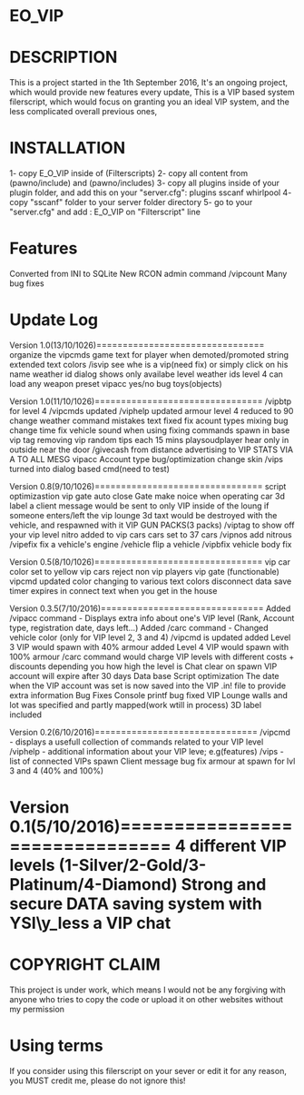 # EO_VIP

# DESCRIPTION
This is a project started in the 1th September 2016, It's an ongoing project, which would provide new features every update,
This is a VIP based system filerscript, which would focus on granting you an ideal VIP system, and the less complicated overall previous ones,

# INSTALLATION
1- copy E_O_VIP inside of (Filterscripts)
2- copy all content from (pawno/include) and (pawno/includes)
3- copy all plugins inside of your plugin folder, and add this on your "server.cfg": plugins sscanf whirlpool
4- copy "sscanf" folder to your server folder directory
5- go to your "server.cfg" and add : E_O_VIP on "Filterscript" line




# Features
Converted from INI to SQLite
New RCON admin command /vipcount
Many bug fixes


# Update Log

Version 1.0(13/10/1026)================================
organize the vipcmds
game text for player when demoted/promoted
string extended
text colors
/isvip see whe is a vip(need fix) or simply click on his name
weather id dialog shows only availabe level weather ids
level 4 can load any weapon preset
vipacc yes/no bug
toys(objects)

Version 1.0(11/10/1026)================================
/vipbtp for level 4
/vipcmds updated
/viphelp updated
armour level 4 reduced to 90
change weather command
mistakes text fixed
fix acount types mixing bug
change time
fix vehicle sound when using fixing commands
spawn in base
vip tag removing
vip random tips each 15 mins
playsoudplayer hear only in outside near the door
/givecash from distance
advertising to VIP STATS VIA A TO ALL MESG
vipacc Account type bug/optimization
change skin
/vips turned into dialog based cmd(need to test)

Version 0.8(9/10/1026)================================
script optimizastion
vip gate auto close
Gate make noice when operating
car 3d label
a client message would be sent to only VIP inside of the loung if someone enters/left the vip lounge
3d taxt would be destroyed with the vehicle, and respawned with it
VIP GUN PACKS(3 packs)
/viptag to show off your vip level
nitro added to vip cars
cars set to 37 cars
/vipnos add nitrous
/vipefix fix a vehicle's engine
/vehicle flip a vehicle
/vipbfix vehicle body fix

Version 0.5(8/10/1026)================================
vip car color set to yellow
vip cars reject non vip players
vip gate (functionable)
vipcmd updated
color changing to various text colors
disconnect data save
timer expires in connect
text when you get in the house


Version 0.3.5(7/10/2016)===============================
Added /vipacc command - Displays extra info about one's VIP level (Rank, Account type, registration date, days left...)
Added /carc command - Changed vehicle color (only for VIP level 2, 3 and 4)
/vipcmd is updated
added Level 3 VIP would spawn with 40% armour
added Level 4 VIP would spawn with 100% armour
/carc command would charge VIP levels with different costs + discounts depending you how high the level is
Chat clear on spawn
VIP account will expire after 30 days
Data base 
Script optimization
The date when the VIP account was set is now saved into the VIP .in! file to provide extra information
Bug Fixes 
Console printf bug fixed
VIP Lounge walls and lot was specified and partly mapped(work wtill in process)
3D label included

Version 0.2(6/10/2016)===============================
/vipcmd - displays a usefull collection of commands related to your VIP level
/viphelp - additional information about your VIP leve; e.g(features)
/vips - list of connected VIPs
spawn Client message bug fix
armour at spawn for lvl 3 and 4 (40% and 100%)

Version 0.1(5/10/2016)===============================
4 different VIP levels (1-Silver/2-Gold/3-Platinum/4-Diamond)
Strong and secure DATA saving system with YSI\y_less
a VIP chat
=====================================================

# COPYRIGHT CLAIM
This project is under work, which means I would not be any forgiving with anyone who tries to copy the code or upload it on other websites without my permission

# Using terms
If you consider using this filerscript on your sever or edit it for any reason, you MUST credit me,
please do not ignore this!

